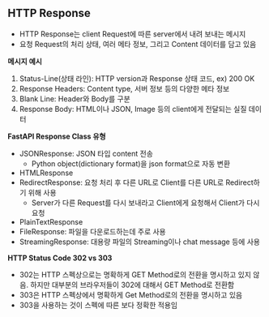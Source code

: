 ## HTTP Response

- HTTP Response는 client Request에 따른 server에서 내려 보내는 메시지
- 요청 Request의 처리 상태, 여러 메타 정보, 그리고 Content 데이터를 담고 있음

**메시지 예시**   
1. Status-Line(상태 라인): HTTP version과 Response 상태 코드, ex) 200 OK
2. Response Headers: Content type, 서버 정보 등의 다양한 메타 정보
3. Blank Line: Header와 Body를 구분
4. Response Body: HTML이나 JSON, Image 등의 client에게 전달되는 실질 데이터

**FastAPI Response Class 유형**  
- JSONResponse: JSON 타입 content 전송
  - Python object(dictionary format)을 json format으로 자동 변환
- HTMLResponse
- RedirectResponse: 요청 처리 후 다른 URL로 Client를 다른 URL로 Redirect하기 위해 사용
  - Server가 다른 Request를 다시 보내라고 Client에게 요청해서 Client가 다시 요청
- PlainTextResponse
- FileResponse: 파일을 다운로드하는데 주로 사용
- StreamingResponse: 대용량 파일의 Streaming이나 chat message 등에 사용
  
**HTTP Status Code 302 vs 303**  
- 302는 HTTP 스펙상으로는 명확하게 GET Method로의 전환을 명시하고 있지 않음. 하지만 대부분의 브라우저들이 302에 대해서 GET Method로 전환함
- 303은 HTTP 스펙상에서 명확하게 Get Method로의 전환을 명시하고 있음
- 303을 사용하는 것이 스펙에 따른 보다 정확한 적용임